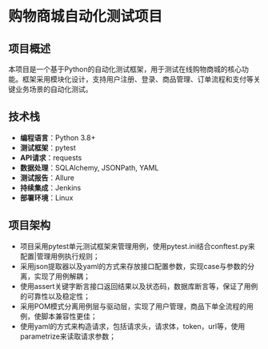 # 购物商城自动化测试项目

## 项目概述
本项目是一个基于Python的自动化测试框架，用于测试在线购物商城的核心功能。框架采用模块化设计，支持用户注册、登录、商品管理、订单流程和支付等关键业务场景的自动化测试。

## 技术栈
- **编程语言**：Python 3.8+
- **测试框架**：pytest
- **API请求**：requests
- **数据处理**：SQLAlchemy, JSONPath, YAML
- **测试报告**：Allure
- **持续集成**：Jenkins
- **部署环境**：Linux

## 项目架构
- 项目采用pytest单元测试框架来管理用例，使用pytest.ini结合conftest.py来配置|管理用例执行规则；
- 采用json提取器以及yaml的方式来存放接口配置参数，实现case与参数的分离，实现了用例解耦；
- 使用assert关键字断言接口返回结果以及状态码，数据库断言等，保证了用例的可靠性以及稳定性；
- 采用POM模式分离用例层与驱动层，实现了用户管理，商品下单全流程的用例，使脚本兼容性更佳；
- 使用yaml的方式来构造请求，包括请求头，请求体，token，url等，使用parametrize来读取请求参数；